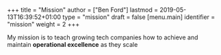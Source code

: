 +++
title = "Mission"
author = ["Ben Ford"]
lastmod = 2019-05-13T16:39:52+01:00
type = "mission"
draft = false
[menu.main]
  identifier = "mission"
  weight = 2
+++

My mission is to teach growing tech companies how to achieve and maintain
**operational excellence** as they scale
